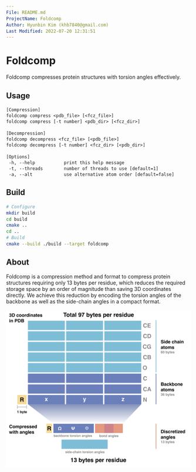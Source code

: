 ```yaml
---
File: README.md
ProjectName: Foldcomp
Author: Hyunbin Kim (khb7840@gmail.com)
Last Modified: 2022-07-20 12:31:51
---
```


# Foldcomp
Foldcomp compresses protein structures with torsion angles effectively.

## Usage
```
[Compression]
foldcomp compress <pdb_file> [<fcz_file>]
foldcomp compress [-t number] <pdb_dir> [<fcz_dir>]

[Decompression]
foldcomp decompress <fcz_file> [<pdb_file>]
foldcomp decompress [-t number] <fcz_dir> [<pdb_dir>]

[Options]
 -h, --help           print this help message
 -t, --threads        number of threads to use [default=1]
 -a, --alt            use alternative atom order [default=false]
```

## Build
```sh
# Configure
mkdir build
cd build
cmake ..
cd ..
# Build
cmake --build ./build --target foldcomp
```


## About

Foldcomp is a compression method and format to compress protein structures requiring only 13 bytes per residue, which reduces the required storage space by an order of magnitude than saving 3D coordinates directly. We achieve this reduction by encoding the torsion angles of the backbone as well as the side-chain angles in a compact format.

![abstract](.github/img/Abstract.jpg)
